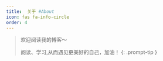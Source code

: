 ```yaml
---
title:  关于 #About
icon: fas fa-info-circle
order: 4
---
```


> 欢迎阅读我的博客～
>
>阅读、学习,从而遇见更美好的自己，加油！
{: .prompt-tip }
